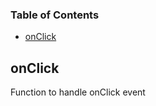 <!-- Generated by documentation.js. Update this documentation by updating the source code. -->

### Table of Contents

-   [onClick][1]

## onClick

Function to handle onClick event

[1]: #onclick

